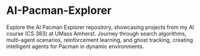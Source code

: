 # AI-Pacman-Explorer
 Explore the AI Pacman Explorer repository, showcasing projects from my AI course (CS 383) at UMass Amherst. Journey through search algorithms, multi-agent scenarios, reinforcement learning, and ghost tracking, creating intelligent agents for Pacman in dynamic environments. 
